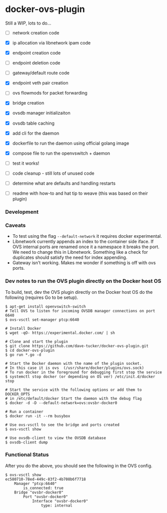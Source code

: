 docker-ovs-plugin
=================

Still a WIP, lots to do...

- [ ] network creation code
- [x] ip allocation via libnetwork ipam code
- [x] endpoint creation code
- [ ] endpoint deletion code
- [ ] gateway/default route code
- [x] endpoint veth pair creation
- [ ] ovs flowmods for packet forwarding
- [x] bridge creation
- [x] ovsdb manager initializaiton
- [x] ovsdb table caching
- [x] add cli for the daemon
- [x] dockerfile to run the daemon using official golang image
- [x] compose file to run the openvswitch + daemon
- [ ] test it works!
- [ ] code cleanup - still lots of unused code
- [ ] determine what are defaults and handling restarts
- [ ] readme with how-to and hat tip to weave (this was based on their plugin)


### Development

### Caveats

* To test using the flag `--default-network` it requires docker experimental.
* Libnetwork currently appends an index to the container side iface. If OVS internal ports are renamed once it a namespace it breaks the port. We need to change this in Libnetwork. Something like a check for duplicates should satisfy the need for index appending.
* Gateway isn't working. Makes me wonder if something is off with ovs ports.

### Dev notes to run the OVS plugin directly on the Docker host OS

To build, test, dev the OVS plugin directly on the Docker host OS do the following  (requires Go to be setup).

```
$ apt-get install openvswitch-switch
# Tell OVS to listen for incoming OVSDB manager connections on port 6640
$ ovs-vsctl set-manager ptcp:6640

# Install Docker
$ wget -qO- https://experimental.docker.com/ | sh

# Clone and start the plugin
$ git clone https://github.com/dave-tucker/docker-ovs-plugin.git
$ cd docker-ovs-plugin
$ go run *.go -d

# Start the Docker daemon with the name of the plugin socket.
# In this case it is ovs  (/usr/share/docker/plugins/ovs.sock) 
# To run docker in the foreground for debugging first stop the service
$ systemctl stop docker (or depending on OS ver) /etc/init.d/docker stop 

# Start the service with the following options or add them to DOCKER_OPTS
# in /etc/default/docker Start the daemon with the debug flag
$ docker -d -D --default-network=ovs:ovsbr-docker0

# Run a container
$ docker run -it --rm busybox

# Use ovs-vsctl to see the bridge and ports created
$ ovs-vsctl show

# Use ovsdb-client to view the OVSDB database
$ ovsdb-client dump
```

### Functional Status

After you do the above, you should see the following in the OVS config. 

```
$ ovs-vsctl show
ec580710-78ed-449c-83f2-4b708b6f7718
    Manager "ptcp:6640"
        is_connected: true
    Bridge "ovsbr-docker0"
        Port "ovsbr-docker0"
            Interface "ovsbr-docker0"
                type: internal
```


